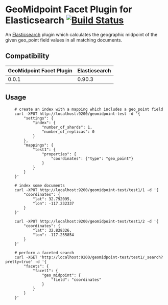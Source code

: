 # GeoMidpoint Facet Plugin for Elasticsearch [![Build Status](https://secure.travis-ci.org/jlinn/elasticsearch-facet-geomidpoint.png?branch=master)](http://travis-ci.org/jlinn/elasticsearch-facet-geomidpoint)

An [Elasticsearch](http://www.elasticsearch.org/) plugin which calculates the geographic midpoint of the given geo_point field values in all matching documents.

## Compatibility

|GeoMidpoint Facet Plugin|Elasticsearch|
|------------------------|-------------|
|0.0.1|0.90.3|

## Usage

```
    # create an index with a mapping which includes a geo_point field
    curl -XPUT http://localhost:9200/geomidpoint-test -d '{
        "settings": {
            "index": {
                "number_of_shards": 1,
                "number_of_replicas": 0
            }
        },
        "mappings": {
            "test1": {
                "properties": {
                    "coordinates": {"type": "geo_point"}
                }
            }
        }
    }'

    # index some documents
    curl -XPUT http://localhost:9200/geomidpoint-test/test1/1 -d '{
        "coordinates": {
            "lat": 32.792095,
            "lon": -117.232337
        }
    }'

    curl -XPUT http://localhost:9200/geomidpoint-test/test1/2 -d '{
        "coordinates": {
            "lat": 32.828326,
            "lon": -117.255854
        }
    }'

    # perform a faceted search
    curl -XGET 'http://localhost:9200/geomidpoint-test/test1/_search?pretty=true' -d '{
        "facets": {
            "facet1": {
                "geo_midpoint": {
                    "field": "coordinates"
                }
            }
        }
    }'
```